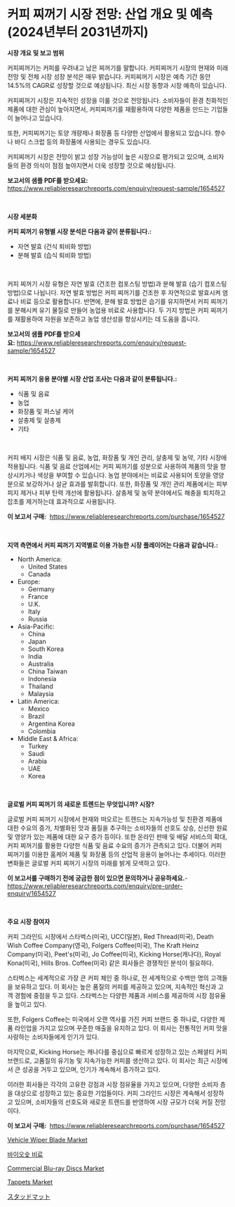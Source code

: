<p><h1>커피 찌꺼기 시장 전망: 산업 개요 및 예측 (2024년부터 2031년까지)</h1></p><p><strong>시장 개요 및 보고 범위</strong></p>
<p><p>커피찌꺼기는 커피를 우려내고 남은 찌꺼기를 말합니다. 커피찌꺼기 시장의 현재와 미래 전망 및 전체 시장 성장 분석은 매우 밝습니다. 커피찌꺼기 시장은 예측 기간 동안 14.5%의 CAGR로 성장할 것으로 예상됩니다. 최신 시장 동향과 시장 예측이 있습니다.</p><p>커피찌꺼기 시장은 지속적인 성장을 이룰 것으로 전망됩니다. 소비자들이 환경 친화적인 제품에 대한 관심이 높아지면서, 커피찌꺼기를 재활용하여 다양한 제품을 만드는 기업들이 늘어나고 있습니다.</p><p>또한, 커피찌꺼기는 토양 개량제나 화장품 등 다양한 산업에서 활용되고 있습니다. 향수나 바디 스크럽 등의 화장품에 사용되는 경우도 있습니다.</p><p>커피찌꺼기 시장은 전망이 밝고 성장 가능성이 높은 시장으로 평가되고 있으며, 소비자들의 환경 의식이 점점 높아지면서 더욱 성장할 것으로 예상됩니다.</p></p>
<p><strong>보고서의 샘플 PDF를 받으세요:</strong> <a href="https://www.reliableresearchreports.com/enquiry/request-sample/1654527">https://www.reliableresearchreports.com/enquiry/request-sample/1654527</a></p>
<p>&nbsp;</p>
<p><strong>시장 세분화</strong></p>
<p><strong>커피 찌꺼기 유형별 시장 분석은 다음과 같이 분류됩니다.:</strong></p>
<p><ul><li>자연 발효 (건식 퇴비화 방법)</li><li>분해 발효 (습식 퇴비화 방법)</li></ul></p>
<p>&nbsp;</p>
<p><p>커피 찌꺼기 시장 유형은 자연 발효 (건조한 컴포스팅 방법)과 분해 발효 (습기 컴포스팅 방법)으로 나뉩니다. 자연 발효 방법은 커피 찌꺼기를 건조한 후 자연적으로 발효시켜 염료나 비료 등으로 활용합니다. 반면에, 분해 발효 방법은 습기를 유지하면서 커피 찌꺼기를 분해시켜 유기 물질로 만들어 농업용 비료로 사용합니다. 두 가지 방법은 커피 찌꺼기를 재활용하여 자원을 보존하고 농업 생산성을 향상시키는 데 도움을 줍니다.</p></p>
<p><strong>보고서의 샘플 PDF를 받으세요:</strong>&nbsp;<a href="https://www.reliableresearchreports.com/enquiry/request-sample/1654527">https://www.reliableresearchreports.com/enquiry/request-sample/1654527</a></p>
<p>&nbsp;</p>
<p><strong> 커피 찌꺼기 응용 분야별 시장 산업 조사는 다음과 같이 분류됩니다.:</strong></p>
<p><ul><li>식품 및 음료</li><li>농업</li><li>화장품 및 퍼스널 케어</li><li>살충제 및 살충제</li><li>기타</li></ul></p>
<p>&nbsp;</p>
<p><p>커피 배지 시장은 식품 및 음료, 농업, 화장품 및 개인 관리, 살충제 및 농약, 기타 시장에 적용됩니다. 식품 및 음료 산업에서는 커피 찌꺼기를 성분으로 사용하여 제품의 맛을 향상시키거나 색상을 부여할 수 있습니다. 농업 분야에서는 비료로 사용되어 토양을 영양분으로 보강하거나 살균 효과를 발휘합니다. 또한, 화장품 및 개인 관리 제품에서는 피부 피지 제거나 피부 탄력 개선에 활용됩니다. 살충제 및 농약 분야에서도 해충을 퇴치하고 잡초를 제거하는데 효과적으로 사용됩니다.</p></p>
<p><strong>이 보고서 구매:</strong>&nbsp; <a href="https://www.reliableresearchreports.com/purchase/1654527">https://www.reliableresearchreports.com/purchase/1654527</a></p>
<p>&nbsp;</p>
<p><strong>지역 측면에서 커피 찌꺼기 지역별로 이용 가능한 시장 플레이어는 다음과 같습니다.:</strong></p>
<p><ul>
    <li>
        North America:
        <ul>
            <li>United States</li>
            <li>Canada</li>
        </ul>
    </li>
    <li>
        Europe:
        <ul>
            <li>Germany</li>
            <li>France</li>
            <li>U.K.</li>
            <li>Italy</li>
            <li>Russia</li>
        </ul>
    </li>
    <li>
        Asia-Pacific:
        <ul>
            <li>China</li>
            <li>Japan</li>
            <li>South Korea</li>
            <li>India</li>
            <li>Australia</li>
            <li>China Taiwan</li>
            <li>Indonesia</li>
            <li>Thailand</li>
            <li>Malaysia</li>
        </ul>
    </li>
    <li>
        Latin America:
        <ul>
            <li>Mexico</li>
            <li>Brazil</li>
            <li>Argentina Korea</li>
            <li>Colombia</li>
        </ul>
    </li>
    <li>
        Middle East & Africa:
        <ul>
            <li>Turkey</li>
            <li>Saudi</li>
            <li>Arabia</li>
            <li>UAE</li>
            <li>Korea</li>
        </ul>
    </li>
    </ul></p>
<p>&nbsp;</p>
<p><strong>글로벌 커피 찌꺼기 의 새로운 트렌드는 무엇입니까? 시장?</strong></p>
<p><p>글로벌 커피 찌꺼기 시장에서 현재와 떠오르는 트렌드는 지속가능성 및 친환경 제품에 대한 수요의 증가, 차별화된 맛과 품질을 추구하는 소비자들의 선호도 상승, 신선한 원료 및 영양가 있는 제품에 대한 요구 증가 등이다. 또한 온라인 판매 및 배달 서비스의 확대, 커피 찌꺼기를 활용한 다양한 식품 및 음료 수요의 증가가 관측되고 있다. 더불어 커피 찌꺼기를 이용한 홈케어 제품 및 화장품 등의 산업적 응용이 늘어나는 추세이다. 이러한 변화들은 글로벌 커피 찌꺼기 시장의 미래를 밝게 모색하고 있다.</p></p>
<p><strong>이 보고서를 구매하기 전에 궁금한 점이 있으면 문의하거나 공유하세요.</strong>- <a href="https://www.reliableresearchreports.com/enquiry/pre-order-enquiry/1654527">https://www.reliableresearchreports.com/enquiry/pre-order-enquiry/1654527</a></p>
<p>&nbsp;</p>
<p><strong>주요 시장 참여자</strong></p>
<p><p>커피 그라인드 시장에서 스타벅스(미국), UCC(일본), Red Thread(미국), Death Wish Coffee Company(영국), Folgers Coffee(미국), The Kraft Heinz Company(미국), Peet's(미국), Jo Coffee(미국), Kicking Horse(캐나다), Royal Kona(미국), Hills Bros. Coffee(미국) 같은 회사들은 경쟁적인 분석이 필요하다.</p><p>스타벅스는 세계적으로 가장 큰 커피 체인 중 하나로, 전 세계적으로 수백만 명의 고객들을 보유하고 있다. 이 회사는 높은 품질의 커피를 제공하고 있으며, 지속적인 혁신과 고객 경험에 중점을 두고 있다. 스타벅스는 다양한 제품과 서비스를 제공하여 시장 점유율을 높이고 있다.</p><p>또한, Folgers Coffee는 미국에서 오랜 역사를 가진 커피 브랜드 중 하나로, 다양한 제품 라인업을 가지고 있으며 꾸준한 매출을 유지하고 있다. 이 회사는 전통적인 커피 맛을 사랑하는 소비자들에게 인기가 있다.</p><p>마지막으로, Kicking Horse는 캐나다를 중심으로 빠르게 성장하고 있는 스페셜티 커피 브랜드로, 고품질의 유기농 및 지속가능한 커피를 생산하고 있다. 이 회사는 최근 시장에서 큰 성공을 거두고 있으며, 인기가 계속해서 증가하고 있다.</p><p>이러한 회사들은 각각의 고유한 강점과 시장 점유율을 가지고 있으며, 다양한 소비자 층을 대상으로 성장하고 있는 중요한 기업들이다. 커피 그라인드 시장은 계속해서 성장하고 있으며, 소비자들의 선호도와 새로운 트렌드를 반영하여 시장 규모가 더욱 커질 전망이다.</p></p>
<p><strong>이 보고서 구매:</strong>&nbsp;&nbsp;<a href="https://www.reliableresearchreports.com/purchase/1654527">https://www.reliableresearchreports.com/purchase/1654527</a></p>
<p><p><a href="https://issuu.com/reportprime-2/docs/vehicle-wiper-blade-market-size-2030.pptx">Vehicle Wiper Blade Market</a></p><p><a href="https://github.com/Skyleitney456456/Market-Research-Report-List-1/blob/main/767163312865.md">바이오숯 비료</a></p><p><a href="https://github.com/Krish2023na/Market-Research-Report-List-3/blob/main/commercial-blu-ray-discs-market.md">Commercial Blu-ray Discs Market</a></p><p><a href="https://issuu.com/reportprime-2/docs/tappets-market-size-2030.pptx">Tappets Market</a></p><p><a href="https://github.com/LeanneBruen2023/Market-Research-Report-List-1/blob/main/726862613879.md">スタッドマット</a></p></p>
